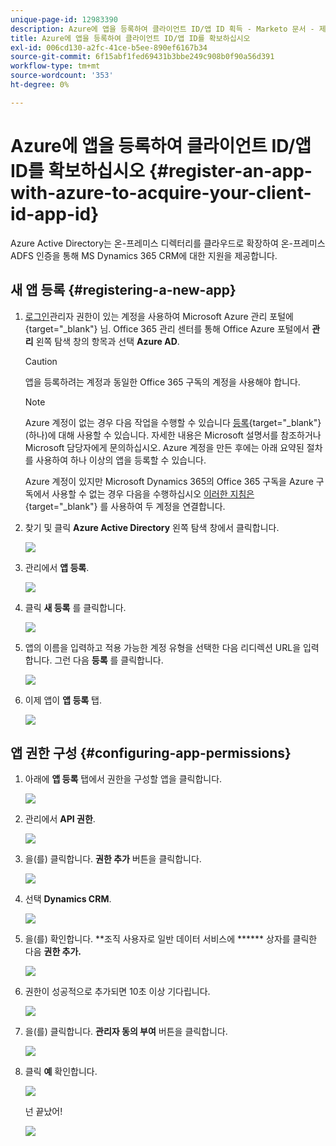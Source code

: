 ```yaml
---
unique-page-id: 12983390
description: Azure에 앱을 등록하여 클라이언트 ID/앱 ID 획득 - Marketo 문서 - 제품 설명서
title: Azure에 앱을 등록하여 클라이언트 ID/앱 ID를 확보하십시오
exl-id: 006cd130-a2fc-41ce-b5ee-890ef6167b34
source-git-commit: 6f15abf1fed69431b3bbe249c908b0f90a56d391
workflow-type: tm+mt
source-wordcount: '353'
ht-degree: 0%

---
```


# Azure에 앱을 등록하여 클라이언트 ID/앱 ID를 확보하십시오 {#register-an-app-with-azure-to-acquire-your-client-id-app-id}

Azure Active Directory는 온-프레미스 디렉터리를 클라우드로 확장하여 온-프레미스 ADFS 인증을 통해 MS Dynamics 365 CRM에 대한 지원을 제공합니다.

## 새 앱 등록 {#registering-a-new-app}

1. [로그인](https://login.microsoftonline.com/)관리자 권한이 있는 계정을 사용하여 Microsoft Azure 관리 포털에 {target=&quot;_blank&quot;} 님. Office 365 관리 센터를 통해 Office Azure 포털에서 **관리** 왼쪽 탐색 창의 항목과 선택 **Azure AD**.

   >[!CAUTION]
   >
   >앱을 등록하려는 계정과 동일한 Office 365 구독의 계정을 사용해야 합니다.

   >[!NOTE]
   >
   >Azure 계정이 없는 경우 다음 작업을 수행할 수 있습니다 [등록](https://azure.microsoft.com/en-us/free/){target=&quot;_blank&quot;}(하나)에 대해 사용할 수 있습니다. 자세한 내용은 Microsoft 설명서를 참조하거나 Microsoft 담당자에게 문의하십시오. Azure 계정을 만든 후에는 아래 요약된 절차를 사용하여 하나 이상의 앱을 등록할 수 있습니다.
   >
   >
   >Azure 계정이 있지만 Microsoft Dynamics 365의 Office 365 구독을 Azure 구독에서 사용할 수 없는 경우 다음을 수행하십시오 [이러한 지침은](https://msdn.microsoft.com/office/office365/howto/setup-development-environment#bk_CreateAzureSubscription){target=&quot;_blank&quot;} 를 사용하여 두 계정을 연결합니다.

1. 찾기 및 클릭 **Azure Active Directory** 왼쪽 탐색 창에서 클릭합니다.

   ![](assets/two.png)

1. 관리에서 **앱 등록**.

   ![](assets/three.png)

1. 클릭 **새 등록** 를 클릭합니다.

   ![](assets/four.png)

1. 앱의 이름을 입력하고 적용 가능한 계정 유형을 선택한 다음 리디렉션 URL을 입력합니다. 그런 다음 **등록** 를 클릭합니다.

   ![](assets/five.png)

1. 이제 앱이 **앱 등록** 탭.

   ![](assets/six.png)

## 앱 권한 구성 {#configuring-app-permissions}

1. 아래에 **앱 등록** 탭에서 권한을 구성할 앱을 클릭합니다.

   ![](assets/seven.png)

1. 관리에서 **API 권한**.

   ![](assets/eight.png)

1. 을(를) 클릭합니다. **권한 추가** 버튼을 클릭합니다.

   ![](assets/nine.png)

1. 선택 **Dynamics CRM**.

   ![](assets/ten.png)

1. 을(를) 확인합니다. **조직 사용자로 일반 데이터 서비스에 ****** 상자를 클릭한 다음 **권한 추가.**

   ![](assets/eleven.png)

1. 권한이 성공적으로 추가되면 10초 이상 기다립니다.

   ![](assets/twelve.png)

1. 을(를) 클릭합니다. **관리자 동의 부여** 버튼을 클릭합니다.

   ![](assets/thirteen.png)

1. 클릭 **예** 확인합니다.

   ![](assets/fourteen.png)

   넌 끝났어!

   ![](assets/fifteen.png)
